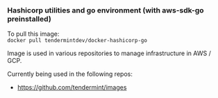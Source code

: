 ### Hashicorp utilities and go environment (with aws-sdk-go preinstalled)

To pull this image:  
`docker pull tendermintdev/docker-hashicorp-go`  

Image is used in various repositories to manage infrastructure in AWS / GCP.

Currently being used in the following repos:
- https://github.com/tendermint/images